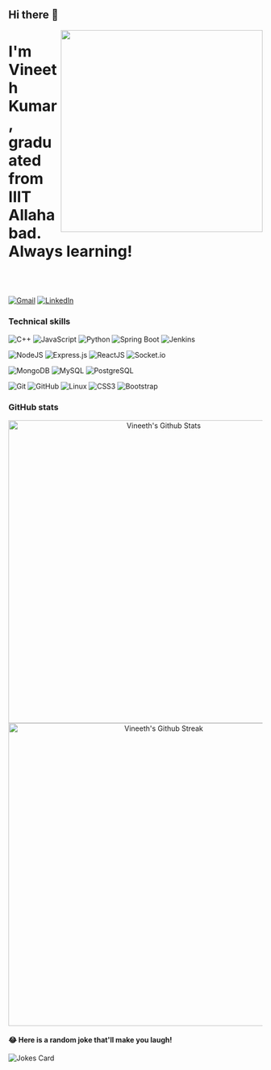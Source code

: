 ## Hi there 👋
<img align="right" src="./assets/coverImg.gif" width="400px"> 
<h4 style="font-size: 30px;">I'm Vineeth Kumar, graduated from IIIT Allahabad. Always learning!</h4>
<br>
  
[![Gmail](https://img.shields.io/badge/Gmail-D14836?style=for-the-badge&logo=gmail&logoColor=white)](munigyala@gmai.com)  [![LinkedIn](https://img.shields.io/badge/linkedin-%230077B5.svg?style=for-the-badge&logo=linkedin&logoColor=white)](https://www.linkedin.com/in/vineeth-kumar-munigyala/)
  

### Technical skills

![C++](https://img.shields.io/badge/C++-00599C.svg?style=for-the-badge&logo=C++&logoColor=white) 
![JavaScript](https://img.shields.io/badge/JavaScript-F7DF1E.svg?style=for-the-badge&logo=JavaScript&logoColor=black)
![Python](https://img.shields.io/badge/Python-3776AB.svg?style=for-the-badge&logo=Python&logoColor=white)
![Spring Boot](https://img.shields.io/badge/Spring%20Boot-6DB33F.svg?style=for-the-badge&logo=Spring-Boot&logoColor=white)
![Jenkins](https://img.shields.io/badge/Jenkins-D24939.svg?style=for-the-badge&logo=Jenkins&logoColor=white)

![NodeJS](https://img.shields.io/badge/node.js-6DA55F?style=for-the-badge&logo=node.js&logoColor=white) 
![Express.js](https://img.shields.io/badge/express.js-%23404d59.svg?style=for-the-badge&logo=express&logoColor=%2361DAFB) 
![ReactJS](https://img.shields.io/badge/-ReactJs-61DAFB?logo=react&logoColor=white&style=for-the-badge)
![Socket.io](https://img.shields.io/badge/Socket.io-black?style=for-the-badge&logo=socket.io&badgeColor=010101)

![MongoDB](https://img.shields.io/badge/MongoDB-%234ea94b.svg?style=for-the-badge&logo=mongodb&logoColor=white) 
![MySQL](https://img.shields.io/badge/MySQL-4479A1.svg?style=for-the-badge&logo=MySQL&logoColor=white)
![PostgreSQL](https://img.shields.io/badge/PostgreSQL-4169E1.svg?style=for-the-badge&logo=PostgreSQL&logoColor=white)

![Git](https://img.shields.io/badge/git-%23F05033.svg?style=for-the-badge&logo=git&logoColor=white) 
![GitHub](https://img.shields.io/badge/github-%23121011.svg?style=for-the-badge&logo=github&logoColor=white) 
![Linux](https://img.shields.io/badge/Linux-FCC624.svg?style=for-the-badge&logo=Linux&logoColor=black)
![CSS3](https://img.shields.io/badge/css3-%231572B6.svg?style=for-the-badge&logo=css3&logoColor=white) 
![Bootstrap](https://img.shields.io/badge/bootstrap-%23563D7C.svg?style=for-the-badge&logo=bootstrap&logoColor=white)

### GitHub stats

<div align="center">
  <p>
  <img align="center" src="https://github-readme-stats.vercel.app/api?username=VineethKumarM&show_icons=true&locale=en&theme=jolly&hide_border=true" alt="Vineeth's Github Stats" width="600"/> 
  <img align="center" src="https://github-readme-streak-stats.herokuapp.com/?user=VineethKumarM&theme=jolly&hide_border=true" alt="Vineeth's Github Streak" width="600"/>
<!--   <img align="center" src="https://github-readme-stats.vercel.app/api/top-langs/?username=VineethKumarM&layout=compact&theme=jolly&hide_border=true" alt="Vineeth's Github Streak" width="600"/> -->

<br>
<!--
[![Codechef](https://img.shields.io/badge/Codechef-%23B92B27.svg?&style=for-the-badge&logo=Codechef&logoColor=white)](https://www.codechef.com/users/vineethkumar_m) 
  [![Codeforces](https://img.shields.io/badge/Codeforces-445f9d?style=for-the-badge&logo=Codeforces&logoColor=white)](https://codeforces.com/profile/vineeth_kumar)
  [![HackerEarth](https://img.shields.io/badge/HackerEarth-%232C3454.svg?style=for-the-badge&logo=HackerEarth&logoColor=Blue)](https://www.hackerearth.com/@iib2020026)
  -->
 </p> 
  </div>

<!--
### My Projects
<div align="center">
  
  <img align="center" src="https://github-readme-stats.vercel.app/api/pin/?username=VineethKumarM&repo=Code2Face-InterviewCodeCollab&theme=jolly&hide_border=true" alt="Code2Face App" width="400" height="120"/><img align="center" src="https://github-readme-stats.vercel.app/api/pin/?username=VineethKumarM&repo=YummyReviews-frontend&theme=jolly&hide_border=true" alt="Timetable-Repo" width="400" height="120"/>


</div>
 -->
#### 😂 Here is a random joke that'll make you laugh!
![Jokes Card](https://readme-jokes.vercel.app/api)




